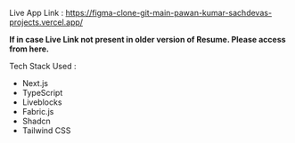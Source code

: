 Live App Link : https://figma-clone-git-main-pawan-kumar-sachdevas-projects.vercel.app/

**If in case Live Link not present in older version of Resume. Please access from here.**

Tech Stack Used : 
- Next.js
- TypeScript
- Liveblocks
- Fabric.js
- Shadcn
- Tailwind CSS
